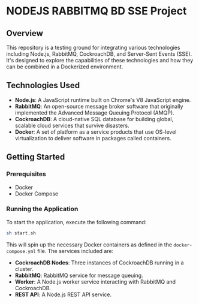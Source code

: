 # NODEJS RABBITMQ BD SSE Project

## Overview

This repository is a testing ground for integrating various technologies including Node.js, RabbitMQ, CockroachDB, and Server-Sent Events (SSE). It's designed to explore the capabilities of these technologies and how they can be combined in a Dockerized environment.

## Technologies Used

- **Node.js**: A JavaScript runtime built on Chrome's V8 JavaScript engine.
- **RabbitMQ**: An open-source message broker software that originally implemented the Advanced Message Queuing Protocol (AMQP).
- **CockroachDB**: A cloud-native SQL database for building global, scalable cloud services that survive disasters.
- **Docker**: A set of platform as a service products that use OS-level virtualization to deliver software in packages called containers.

## Getting Started

### Prerequisites

- Docker
- Docker Compose

### Running the Application

To start the application, execute the following command:

```bash
sh start.sh
```

This will spin up the necessary Docker containers as defined in the `docker-compose.yml` file. The services included are:

- **CockroachDB Nodes**: Three instances of CockroachDB running in a cluster.
- **RabbitMQ**: RabbitMQ service for message queuing.
- **Worker**: A Node.js worker service interacting with RabbitMQ and CockroachDB.
- **REST API**: A Node.js REST API service.
